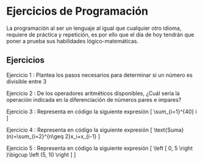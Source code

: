 # Ejercicios de Programación

La programación al ser un lenguaje al igual que cualquier otro idioma, requiere de práctica y repetición,
es por ello que el día de hoy tendrán que poner a prueba sus habilidades lógico-matemáticas.

## Ejercicios

Ejercicio 1
:
Plantea los pasos necesarios para determinar si un número es divisible entre 3

Ejercicio 2
:
De los operadores aritméticos disponibles, ¿Cuál sería la operación indicada en la diferenciación de números
pares e impares?

Ejercicio 3
: 
Representa en código la siguiente expresión 
<code-block lang="tex">
[
\sum_{i=1}^{40} i
]
</code-block>


Ejercicio 4
:
Representa en código la siguiente expresión
<code-block lang="tex">
[
\text{Suma}(n)=\sum_{i=2}^{n\geq 2}x_i+x_{i-1}
]
</code-block>

Ejercicio 5
:
Representa en código la siguiente expresión
<code-block lang="tex">
[
\left [ 0, 5 \right )\bigcup \left (5, 10  \right ]
]
</code-block>
```
